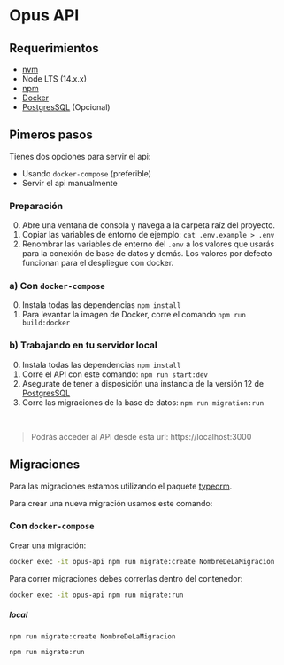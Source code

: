 # Opus API

## Requerimientos ##

- [nvm](https://github.com/nvm-sh/nvm)
- Node LTS (14.x.x)
- [npm](https://www.npmjs.com/)
- [Docker](https://www.docker.com/products/docker-desktop)
- [PostgresSQL](https://www.postgresql.org/download/) (Opcional)

## Pimeros pasos ##

Tienes dos opciones para servir el api:

- Usando `docker-compose` (preferible)
- Servir el api manualmente

### Preparación

0. Abre una ventana de consola y navega a la carpeta raíz del proyecto.
1. Copiar las variables de entorno de ejemplo: `cat .env.example > .env`
2. Renombrar las variables de enterno del `.env` a los valores que usarás para la conexión de base de datos y demás. Los valores por defecto funcionan para el despliegue con docker.

### a) Con `docker-compose`
0. Instala todas las dependencias `npm install`
1. Para levantar la imagen de Docker, corre el comando `npm run build:docker`

### b) Trabajando en tu servidor local
0. Instala todas las dependencias `npm install`
1. Corre el API con este comando: `npm run start:dev`
2. Asegurate de tener a disposición una instancia de la versión 12 de [PostgresSQL](https://www.postgresql.org/download/)
3. Corre las migraciones de la base de datos: `npm run migration:run`

<br>

> Podrás acceder al API desde esta url: https://localhost:3000

## Migraciones ##

Para las migraciones estamos utilizando el paquete [typeorm](https://typeorm.io/#/).

Para crear una nueva migración usamos este comando:

### Con `docker-compose` ###


Crear una migración:
```sh
docker exec -it opus-api npm run migrate:create NombreDeLaMigracion
```

Para correr migraciones debes correrlas dentro del contenedor:

```sh
docker exec -it opus-api npm run migrate:run
```

##### local

```sh
npm run migrate:create NombreDeLaMigracion
```

```sh
npm run migrate:run
```